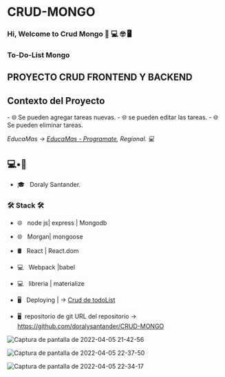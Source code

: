 # CRUD-MONGO


### Hi, Welcome to Crud Mongo 👋 💻 🤓 🖥
### To-Do-List Mongo
<h2>PROYECTO CRUD FRONTEND Y BACKEND</h2>
<h2>Contexto del Proyecto </h2>
- 🌐 Se pueden agregar tareas nuevas.
- 🌐 se pueden editar las tareas.
- 🌐  Se pueden eliminar tareas.




<p><em> EducaMas -> <a href="https://educamas.com.co/"> EducaMas - Programate</a>, Regional. 💻 </br>
</em></p>

<h2> 💻•👩  </h2>

- 🎓 &nbsp; Doraly Santander.

<h3>🛠 Stack 🛠 </h3>

- 🌐 &nbsp; node js| express | Mongodb
-  🌐 &nbsp; Morgan| mongoose
- 🛢 &nbsp; React | React.dom
- 💻 &nbsp; Webpack |babel
 - 💻 &nbsp;  libreria | materialize 
 
- 🖥 &nbsp; Deploying | -> <a href="https://tododoraly.herokuapp.com/">Crud de todoList</a>
 - 🖥&nbsp; repositorio de git URL del repositorio -> https://github.com/doralysantander/CRUD-MONGO


![Captura de pantalla de 2022-04-05 21-42-56](https://user-images.githubusercontent.com/86391179/161888046-e4ed3500-3bee-4436-8b73-e26c6a94eee7.jpg)

![Captura de pantalla de 2022-04-05 22-37-50](https://user-images.githubusercontent.com/86391179/161891125-1581cea4-f36a-4c82-9c80-507f1f8518b6.png)

![Captura de pantalla de 2022-04-05 22-34-17](https://user-images.githubusercontent.com/86391179/161890828-f997ac4c-0de2-46b5-a26d-301553ec6944.png)
